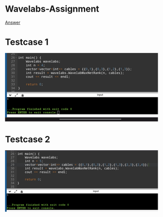 # Wavelabs-Assignment
[Answer](https://github.com/iamswarnadeep/Wavelabs-Assignment/blob/main/Answer.++)

# Testcase 1
![Testcase 1](https://raw.githubusercontent.com/iamswarnadeep/Wavelabs-Assignment/main/Test%20Case%201.jpg "Testcase 1")


# Testcase 2
![Testcase 2](https://raw.githubusercontent.com/iamswarnadeep/Wavelabs-Assignment/main/Test%20Case%202.jpg "Testcase 2")
